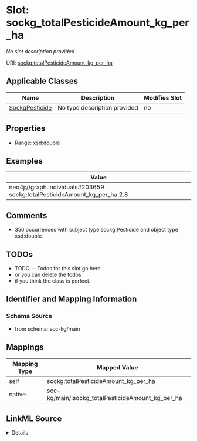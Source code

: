 

# Slot: sockg_totalPesticideAmount_kg_per_ha


_No slot description provided_





URI: [sockg:totalPesticideAmount_kg_per_ha](http://www.semanticweb.org/sockg/ontologies/2024/0/soil-carbon-ontology/totalPesticideAmount_kg_per_ha)



<!-- no inheritance hierarchy -->





## Applicable Classes

| Name | Description | Modifies Slot |
| --- | --- | --- |
| [SockgPesticide](../classes/SockgPesticide.md) | No type description provided |  no  |







## Properties

* Range: [xsd:double](http://www.w3.org/2001/XMLSchema#double)






## Examples

| Value |
| --- |
| neo4j://graph.individuals#203659 sockg:totalPesticideAmount_kg_per_ha 2.8 |

## Comments

* 356 occurrences with subject type sockg:Pesticide and object type xsd:double.

## TODOs

* TODO -- Todos for this slot go here
* or you can delete the todos
* if you think the class is perfect.

## Identifier and Mapping Information







### Schema Source


* from schema: soc-kg/main




## Mappings

| Mapping Type | Mapped Value |
| ---  | ---  |
| self | sockg:totalPesticideAmount_kg_per_ha |
| native | soc-kg/main/:sockg_totalPesticideAmount_kg_per_ha |




## LinkML Source

<details>
```yaml
name: sockg_totalPesticideAmount_kg_per_ha
description: No slot description provided
todos:
- TODO -- Todos for this slot go here
- or you can delete the todos
- if you think the class is perfect.
comments:
- 356 occurrences with subject type sockg:Pesticide and object type xsd:double.
examples:
- value: neo4j://graph.individuals#203659 sockg:totalPesticideAmount_kg_per_ha 2.8
from_schema: soc-kg/main
rank: 1000
slot_uri: sockg:totalPesticideAmount_kg_per_ha
alias: sockg_totalPesticideAmount_kg_per_ha
domain_of:
- sockg_Pesticide
range: double

```
</details>